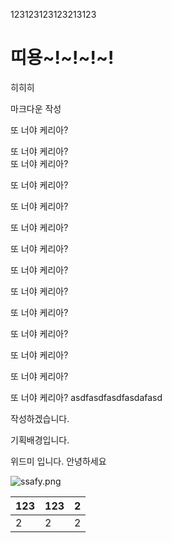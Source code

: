 123123123123213123

# 띠용\~!\~!\~!\~!

히히히

마크다운 작성

또 너야 케리아?

또 너야 케리아?  
또 너야 케리아?

또 너야 케리아?

또 너야 케리아?

또 너야 케리아?

또 너야 케리아?

또 너야 케리아?

또 너야 케리아?

또 너야 케리아?

또 너야 케리아?

또 너야 케리아?

또 너야 케리아?

또 너야 케리아?
asdfasdfasdfasdafasd

작성하겠습니다.

기획배경입니다.

위드미 입니다. 안녕하세요

![ssafy.png](https://withme.s3.amazonaws.com/img/60f0b861-74b7-429e-b1b9-7bd13f9589de_ssafy.png)

| 123 | 123 | 2 |
| --- | --- | - |
| 2   | 2   | 2 |

